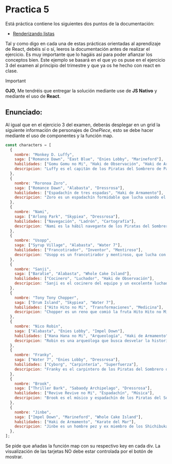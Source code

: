 # Practica 5

Está práctica contiene los siguientes dos puntos de la documentación:

- [Renderizando listas](https://react.dev/learn/rendering-lists)

Tal y como digo en cada una de estas prácticas orientadas al aprendizaje de React, debéis sí o sí, leeros la documentación antes de realizar el ejercicio. Es muy importante que lo hagáis así para poder afianzar los conceptos bien. Este ejemplo se basará en el que yo os puse en el ejercicio 3 del examen al principio del trimestre y que ya os he hecho con react en clase.

> [!IMPORTANT] 
> __OJO__, Me tendréis que entregar la solución mediante use de __JS Nativo__ y mediante el uso de __React__.

## Enunciado:

Al igual que en el ejercicio 3 del examen, deberás desplegar en un grid la siguiente información de personajes de _OnePiece_, esto se debe hacer mediante el uso de componentes y la función map.

```js
const characters = [
  {
    nombre: "Monkey D. Luffy",
    saga: ["Romance Dawn", "East Blue", "Enies Lobby", "Marineford"],
    habilidades: ["Gomu Gomu no Mi", "Haki de Observación", "Haki de Armamento"],
    descripcion: "Luffy es el capitán de los Piratas del Sombrero de Paja, conocido por su elasticidad debido a la fruta Gomu Gomu no Mi. Su sueño es convertirse en el Rey de los Piratas.",
  },
  {
    nombre: "Roronoa Zoro",
    saga: ["Romance Dawn", "Alabasta", "Dressrosa"],
    habilidades: ["Espadachín de tres espadas", "Haki de Armamento"],
    descripcion: "Zoro es un espadachín formidable que lucha usando el estilo de tres espadas. Su sueño es convertirse en el mejor espadachín del mundo.",
  },
  {
    nombre: "Nami",
    saga: ["Arlong Park", "Skypiea", "Dressrosa"],
    habilidades: ["Navegación", "Ladrón", "Cartografía"],
    descripcion: "Nami es la hábil navegante de los Piratas del Sombrero de Paja, y sueña con crear el mapa del mundo entero.",
  },
  {
    nombre: "Usopp",
    saga: ["Syrup Village", "Alabasta", "Water 7"],
    habilidades: ["Francotirador", "Inventor", "Mentiroso"],
    descripcion: "Usopp es un francotirador y mentiroso, que lucha con un tirachinas y sueña con convertirse en un gran guerrero del mar, como su padre.",
  },
  {
    nombre: "Sanji",
    saga: ["Baratie", "Alabasta", "Whole Cake Island"],
    habilidades: ["Cocinero", "Luchador", "Haki de Observación"],
    descripcion: "Sanji es el cocinero del equipo y un excelente luchador. Sueña con encontrar el All Blue, el mar donde se encuentran todos los mares del mundo.",
  },
  {
    nombre: "Tony Tony Chopper",
    saga: ["Drum Island", "Skypiea", "Water 7"],
    habilidades: ["Hito Hito no Mi", "Transformaciones", "Medicina"],
    descripcion: "Chopper es un reno que comió la fruta Hito Hito no Mi, lo que le permite transformarse en humano. Sueña con convertirse en el mejor médico del mundo.",
  },
  {
    nombre: "Nico Robin",
    saga: ["Alabasta", "Enies Lobby", "Impel Down"],
    habilidades: ["Hana Hana no Mi", "Arqueología", "Haki de Armamento"],
    descripcion: "Robin es una arqueóloga que busca desvelar la historia oculta del mundo y el siglo vacío. Posee la habilidad de la Hana Hana no Mi.",
  },
  {
    nombre: "Franky",
    saga: ["Water 7", "Enies Lobby", "Dressrosa"],
    habilidades: ["Cyborg", "Carpintería", "Superfuerza"],
    descripcion: "Franky es el carpintero de los Piratas del Sombrero de Paja, un cyborg con una gran fuerza. Creó el barco Thousand Sunny y luchó contra el gobierno en Enies Lobby.",
  },
  {
    nombre: "Brook",
    saga: ["Thriller Bark", "Sabaody Archipelago", "Dressrosa"],
    habilidades: ["Revive Revive no Mi", "Espadachín", "Música"],
    descripcion: "Brook es el músico y espadachín de los Piratas del Sombrero de Paja. Comió la fruta Revive Revive no Mi, lo que lo hace inmortal.",
  },
  {
    nombre: "Jinbe",
    saga: ["Impel Down", "Marineford", "Whole Cake Island"],
    habilidades: ["Haki de Armamento", "Karate del Mar"],
    descripcion: "Jinbe es un hombre pez y ex miembro de los Shichibukai. Es experto en Karate del Mar y un aliado de los Piratas del Sombrero de Paja.",
  },
]; 
```


Se pide que añadas la función map con su respectivo key en cada div. La visualización de las tarjetas NO debe estar controlada por el botón de mostrar.